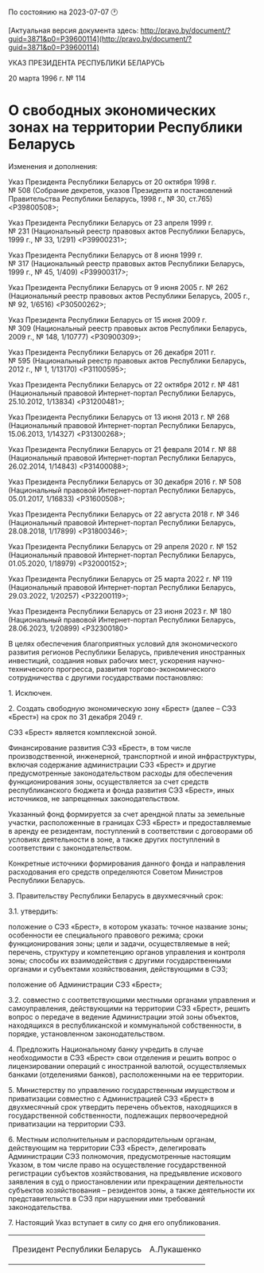 По состоянию на 2023-07-07 &#x1F550;

[Актуальная версия документа здесь: http://pravo.by/document/?guid=3871&p0=P39600114](http://pravo.by/document/?guid=3871&p0=P39600114)

<p>УКАЗ ПРЕЗИДЕНТА РЕСПУБЛИКИ БЕЛАРУСЬ</p>
<p>20 марта 1996 г. № 114</p>
<h1>О свободных экономических зонах на территории Республики Беларусь</h1>
<p>Изменения и дополнения:</p>
<p>Указ Президента Республики Беларусь от 20 октября 1998 г. № 508 (Собрание декретов, указов Президента и постановлений Правительства Республики Беларусь, 1998 г., № 30, ст.765) &lt;P39800508&gt;;</p>
<p>Указ Президента Республики Беларусь от 23 апреля 1999 г. № 231 (Национальный реестр правовых актов Республики Беларусь, 1999 г., № 33, 1/291) &lt;P39900231&gt;;</p>
<p>Указ Президента Республики Беларусь от 8 июня 1999 г. № 317 (Национальный реестр правовых актов Республики Беларусь, 1999 г., № 45, 1/409) &lt;P39900317&gt;;</p>
<p>Указ Президента Республики Беларусь от 9 июня 2005 г. № 262 (Национальный реестр правовых актов Республики Беларусь, 2005 г., № 92, 1/6516) &lt;P30500262&gt;;</p>
<p>Указ Президента Республики Беларусь от 15 июня 2009 г. № 309 (Национальный реестр правовых актов Республики Беларусь, 2009 г., № 148, 1/10777) &lt;P30900309&gt;;</p>
<p>Указ Президента Республики Беларусь от 26 декабря 2011 г. № 595 (Национальный реестр правовых актов Республики Беларусь, 2012 г., № 1, 1/13170) &lt;P31100595&gt;;</p>
<p>Указ Президента Республики Беларусь от 22 октября 2012 г. № 481 (Национальный правовой Интернет-портал Республики Беларусь, 25.10.2012, 1/13834) &lt;P31200481&gt;;</p>
<p>Указ Президента Республики Беларусь от 13 июня 2013 г. № 268 (Национальный правовой Интернет-портал Республики Беларусь, 15.06.2013, 1/14327) &lt;P31300268&gt;;</p>
<p>Указ Президента Республики Беларусь от 21 февраля 2014 г. № 88 (Национальный правовой Интернет-портал Республики Беларусь, 26.02.2014, 1/14843) &lt;P31400088&gt;;</p>
<p>Указ Президента Республики Беларусь от 30 декабря 2016 г. № 508 (Национальный правовой Интернет-портал Республики Беларусь, 05.01.2017, 1/16833) &lt;P31600508&gt;;</p>
<p>Указ Президента Республики Беларусь от 22 августа 2018 г. № 346 (Национальный правовой Интернет-портал Республики Беларусь, 28.08.2018, 1/17899) &lt;P31800346&gt;;</p>
<p>Указ Президента Республики Беларусь от 29 апреля 2020 г. № 152 (Национальный правовой Интернет-портал Республики Беларусь, 01.05.2020, 1/18979) &lt;P32000152&gt;;</p>
<p>Указ Президента Республики Беларусь от 25 марта 2022 г. № 119 (Национальный правовой Интернет-портал Республики Беларусь, 29.03.2022, 1/20257) &lt;P32200119&gt;;</p>
<p>Указ Президента Республики Беларусь от 23 июня 2023 г. № 180 (Национальный правовой Интернет-портал Республики Беларусь, 28.06.2023, 1/20899) &lt;P32300180&gt;</p>
<p></p>
<p>В целях обеспечения благоприятных условий для экономического развития регионов Республики Беларусь, привлечения иностранных инвестиций, создания новых рабочих мест, ускорения научно-технического прогресса, развития торгово-экономического сотрудничества с другими государствами постановляю:</p>
<p>1. Исключен.</p>
<p>2. Создать свободную экономическую зону «Брест» (далее – СЭЗ «Брест») на срок по 31 декабря 2049 г.</p>
<p>СЭЗ «Брест» является комплексной зоной.</p>
<p>Финансирование развития СЭЗ «Брест», в том числе производственной, инженерной, транспортной и иной инфраструктуры, включая содержание администрации СЭЗ «Брест» и другие предусмотренные законодательством расходы для обеспечения функционирования зоны, осуществляется за счет средств республиканского бюджета и фонда развития СЭЗ «Брест», иных источников, не запрещенных законодательством.</p>
<p>Указанный фонд формируется за счет арендной платы за земельные участки, расположенные в границах СЭЗ «Брест» и предоставляемые в аренду ее резидентам, поступлений в соответствии с договорами об условиях деятельности в зоне, а также других поступлений в соответствии с законодательством.</p>
<p>Конкретные источники формирования данного фонда и направления расходования его средств определяются Советом Министров Республики Беларусь.</p>
<p>3. Правительству Республики Беларусь в двухмесячный срок:</p>
<p>3.1. утвердить:</p>
<p>положение о СЭЗ «Брест», в котором указать: точное название зоны; особенности ее специального правового режима; сроки функционирования зоны; цели и задачи, осуществляемые в ней; перечень, структуру и компетенцию органов управления и контроля зоны; способы их взаимодействия с другими государственными органами и субъектами хозяйствования, действующими в СЭЗ;</p>
<p>положение об Администрации СЭЗ «Брест»;</p>
<p>3.2. совместно с соответствующими местными органами управления и самоуправления, действующими на территории СЭЗ «Брест», решить вопрос о передаче в ведение Администрации этой зоны объектов, находящихся в республиканской и коммунальной собственности, в порядке, установленном законодательством.</p>
<p>4. Предложить Национальному банку учредить в случае необходимости в СЭЗ «Брест» свои отделения и решить вопрос о лицензировании операций с иностранной валютой, осуществляемых банками (отделениями банков), расположенными на ее территории.</p>
<p>5. Министерству по управлению государственным имуществом и приватизации совместно с Администрацией СЭЗ «Брест» в двухмесячный срок утвердить перечень объектов, находящихся в государственной собственности, подлежащих первоочередной приватизации на территории СЭЗ.</p>
<p>6. Местным исполнительным и распорядительным органам, действующим на территории СЭЗ «Брест», делегировать Администрации СЭЗ полномочия, предусмотренные настоящим Указом, в том числе право на осуществление государственной регистрации субъектов хозяйствования, на предъявление искового заявления в суд о приостановлении или прекращении деятельности субъектов хозяйствования – резидентов зоны, а также деятельности их представительств в СЭЗ при нарушении ими требований законодательства.</p>
<p>7. Настоящий Указ вступает в силу со дня его опубликования.</p>
<p></p>
<table><tr>
<td><p>Президент Республики Беларусь</p></td>
<td><p>А.Лукашенко</p></td>
</tr></table>
<p></p>